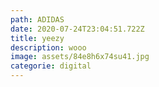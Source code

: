 ```yaml
---
path: ADIDAS
date: 2020-07-24T23:04:51.722Z
title: yeezy
description: wooo
image: assets/84e8h6x74su41.jpg
categorie: digital
---
```


